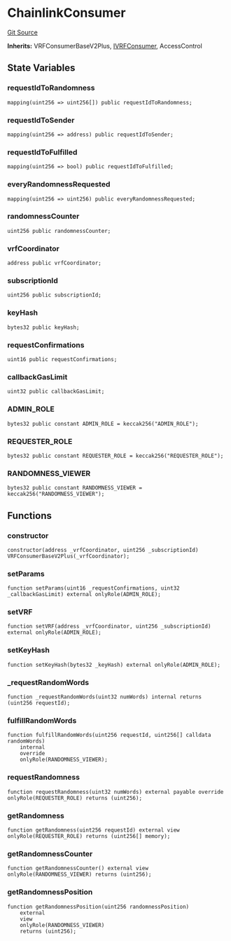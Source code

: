 # ChainlinkConsumer
[Git Source](https://github.com//Team3dVidyaGames/InventoryContractV3_erc1155/blob/fc90ad8d8725236ceebb9463d30d0b5cc0ef20b9/src/contracts/randomness/ChainlinkConsumer.sol)

**Inherits:**
VRFConsumerBaseV2Plus, [IVRFConsumer](/src/contracts/interfaces/IVRFConsumer.sol/interface.IVRFConsumer.md), AccessControl


## State Variables
### requestIdToRandomness

```solidity
mapping(uint256 => uint256[]) public requestIdToRandomness;
```


### requestIdToSender

```solidity
mapping(uint256 => address) public requestIdToSender;
```


### requestIdToFulfilled

```solidity
mapping(uint256 => bool) public requestIdToFulfilled;
```


### everyRandomnessRequested

```solidity
mapping(uint256 => uint256) public everyRandomnessRequested;
```


### randomnessCounter

```solidity
uint256 public randomnessCounter;
```


### vrfCoordinator

```solidity
address public vrfCoordinator;
```


### subscriptionId

```solidity
uint256 public subscriptionId;
```


### keyHash

```solidity
bytes32 public keyHash;
```


### requestConfirmations

```solidity
uint16 public requestConfirmations;
```


### callbackGasLimit

```solidity
uint32 public callbackGasLimit;
```


### ADMIN_ROLE

```solidity
bytes32 public constant ADMIN_ROLE = keccak256("ADMIN_ROLE");
```


### REQUESTER_ROLE

```solidity
bytes32 public constant REQUESTER_ROLE = keccak256("REQUESTER_ROLE");
```


### RANDOMNESS_VIEWER

```solidity
bytes32 public constant RANDOMNESS_VIEWER = keccak256("RANDOMNESS_VIEWER");
```


## Functions
### constructor


```solidity
constructor(address _vrfCoordinator, uint256 _subscriptionId) VRFConsumerBaseV2Plus(_vrfCoordinator);
```

### setParams


```solidity
function setParams(uint16 _requestConfirmations, uint32 _callbackGasLimit) external onlyRole(ADMIN_ROLE);
```

### setVRF


```solidity
function setVRF(address _vrfCoordinator, uint256 _subscriptionId) external onlyRole(ADMIN_ROLE);
```

### setKeyHash


```solidity
function setKeyHash(bytes32 _keyHash) external onlyRole(ADMIN_ROLE);
```

### _requestRandomWords


```solidity
function _requestRandomWords(uint32 numWords) internal returns (uint256 requestId);
```

### fulfillRandomWords


```solidity
function fulfillRandomWords(uint256 requestId, uint256[] calldata randomWords)
    internal
    override
    onlyRole(RANDOMNESS_VIEWER);
```

### requestRandomness


```solidity
function requestRandomness(uint32 numWords) external payable override onlyRole(REQUESTER_ROLE) returns (uint256);
```

### getRandomness


```solidity
function getRandomness(uint256 requestId) external view onlyRole(REQUESTER_ROLE) returns (uint256[] memory);
```

### getRandomnessCounter


```solidity
function getRandomnessCounter() external view onlyRole(RANDOMNESS_VIEWER) returns (uint256);
```

### getRandomnessPosition


```solidity
function getRandomnessPosition(uint256 randomnessPosition)
    external
    view
    onlyRole(RANDOMNESS_VIEWER)
    returns (uint256);
```

